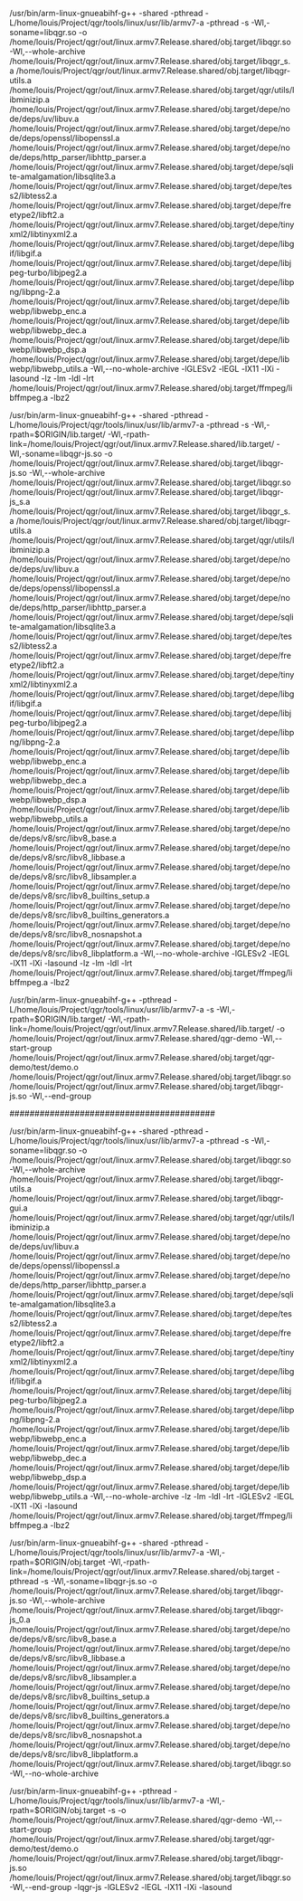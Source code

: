 
/usr/bin/arm-linux-gnueabihf-g++ -shared -pthread -L/home/louis/Project/qgr/tools/linux/usr/lib/armv7-a -pthread -s  -Wl,-soname=libqgr.so -o /home/louis/Project/qgr/out/linux.armv7.Release.shared/obj.target/libqgr.so -Wl,--whole-archive /home/louis/Project/qgr/out/linux.armv7.Release.shared/obj.target/libqgr_s.a /home/louis/Project/qgr/out/linux.armv7.Release.shared/obj.target/libqgr-utils.a /home/louis/Project/qgr/out/linux.armv7.Release.shared/obj.target/qgr/utils/libminizip.a /home/louis/Project/qgr/out/linux.armv7.Release.shared/obj.target/depe/node/deps/uv/libuv.a /home/louis/Project/qgr/out/linux.armv7.Release.shared/obj.target/depe/node/deps/openssl/libopenssl.a /home/louis/Project/qgr/out/linux.armv7.Release.shared/obj.target/depe/node/deps/http_parser/libhttp_parser.a /home/louis/Project/qgr/out/linux.armv7.Release.shared/obj.target/depe/sqlite-amalgamation/libsqlite3.a /home/louis/Project/qgr/out/linux.armv7.Release.shared/obj.target/depe/tess2/libtess2.a /home/louis/Project/qgr/out/linux.armv7.Release.shared/obj.target/depe/freetype2/libft2.a /home/louis/Project/qgr/out/linux.armv7.Release.shared/obj.target/depe/tinyxml2/libtinyxml2.a /home/louis/Project/qgr/out/linux.armv7.Release.shared/obj.target/depe/libgif/libgif.a /home/louis/Project/qgr/out/linux.armv7.Release.shared/obj.target/depe/libjpeg-turbo/libjpeg2.a /home/louis/Project/qgr/out/linux.armv7.Release.shared/obj.target/depe/libpng/libpng-2.a /home/louis/Project/qgr/out/linux.armv7.Release.shared/obj.target/depe/libwebp/libwebp_enc.a /home/louis/Project/qgr/out/linux.armv7.Release.shared/obj.target/depe/libwebp/libwebp_dec.a /home/louis/Project/qgr/out/linux.armv7.Release.shared/obj.target/depe/libwebp/libwebp_dsp.a /home/louis/Project/qgr/out/linux.armv7.Release.shared/obj.target/depe/libwebp/libwebp_utils.a -Wl,--no-whole-archive -lGLESv2 -lEGL -lX11 -lXi -lasound -lz -lm -ldl -lrt /home/louis/Project/qgr/out/linux.armv7.Release.shared/obj.target/ffmpeg/libffmpeg.a -lbz2

/usr/bin/arm-linux-gnueabihf-g++ -shared -pthread -L/home/louis/Project/qgr/tools/linux/usr/lib/armv7-a -pthread -s -Wl,-rpath=\$ORIGIN/lib.target/ -Wl,-rpath-link=\/home/louis/Project/qgr/out/linux.armv7.Release.shared/lib.target/  -Wl,-soname=libqgr-js.so -o /home/louis/Project/qgr/out/linux.armv7.Release.shared/obj.target/libqgr-js.so -Wl,--whole-archive /home/louis/Project/qgr/out/linux.armv7.Release.shared/obj.target/libqgr.so /home/louis/Project/qgr/out/linux.armv7.Release.shared/obj.target/libqgr-js_s.a /home/louis/Project/qgr/out/linux.armv7.Release.shared/obj.target/libqgr_s.a /home/louis/Project/qgr/out/linux.armv7.Release.shared/obj.target/libqgr-utils.a /home/louis/Project/qgr/out/linux.armv7.Release.shared/obj.target/qgr/utils/libminizip.a /home/louis/Project/qgr/out/linux.armv7.Release.shared/obj.target/depe/node/deps/uv/libuv.a /home/louis/Project/qgr/out/linux.armv7.Release.shared/obj.target/depe/node/deps/openssl/libopenssl.a /home/louis/Project/qgr/out/linux.armv7.Release.shared/obj.target/depe/node/deps/http_parser/libhttp_parser.a /home/louis/Project/qgr/out/linux.armv7.Release.shared/obj.target/depe/sqlite-amalgamation/libsqlite3.a /home/louis/Project/qgr/out/linux.armv7.Release.shared/obj.target/depe/tess2/libtess2.a /home/louis/Project/qgr/out/linux.armv7.Release.shared/obj.target/depe/freetype2/libft2.a /home/louis/Project/qgr/out/linux.armv7.Release.shared/obj.target/depe/tinyxml2/libtinyxml2.a /home/louis/Project/qgr/out/linux.armv7.Release.shared/obj.target/depe/libgif/libgif.a /home/louis/Project/qgr/out/linux.armv7.Release.shared/obj.target/depe/libjpeg-turbo/libjpeg2.a /home/louis/Project/qgr/out/linux.armv7.Release.shared/obj.target/depe/libpng/libpng-2.a /home/louis/Project/qgr/out/linux.armv7.Release.shared/obj.target/depe/libwebp/libwebp_enc.a /home/louis/Project/qgr/out/linux.armv7.Release.shared/obj.target/depe/libwebp/libwebp_dec.a /home/louis/Project/qgr/out/linux.armv7.Release.shared/obj.target/depe/libwebp/libwebp_dsp.a /home/louis/Project/qgr/out/linux.armv7.Release.shared/obj.target/depe/libwebp/libwebp_utils.a /home/louis/Project/qgr/out/linux.armv7.Release.shared/obj.target/depe/node/deps/v8/src/libv8_base.a /home/louis/Project/qgr/out/linux.armv7.Release.shared/obj.target/depe/node/deps/v8/src/libv8_libbase.a /home/louis/Project/qgr/out/linux.armv7.Release.shared/obj.target/depe/node/deps/v8/src/libv8_libsampler.a /home/louis/Project/qgr/out/linux.armv7.Release.shared/obj.target/depe/node/deps/v8/src/libv8_builtins_setup.a /home/louis/Project/qgr/out/linux.armv7.Release.shared/obj.target/depe/node/deps/v8/src/libv8_builtins_generators.a /home/louis/Project/qgr/out/linux.armv7.Release.shared/obj.target/depe/node/deps/v8/src/libv8_nosnapshot.a /home/louis/Project/qgr/out/linux.armv7.Release.shared/obj.target/depe/node/deps/v8/src/libv8_libplatform.a -Wl,--no-whole-archive -lGLESv2 -lEGL -lX11 -lXi -lasound -lz -lm -ldl -lrt /home/louis/Project/qgr/out/linux.armv7.Release.shared/obj.target/ffmpeg/libffmpeg.a -lbz2

/usr/bin/arm-linux-gnueabihf-g++ -pthread -L/home/louis/Project/qgr/tools/linux/usr/lib/armv7-a -s -Wl,-rpath=\$ORIGIN/lib.target/ -Wl,-rpath-link=\/home/louis/Project/qgr/out/linux.armv7.Release.shared/lib.target/  -o /home/louis/Project/qgr/out/linux.armv7.Release.shared/qgr-demo -Wl,--start-group /home/louis/Project/qgr/out/linux.armv7.Release.shared/obj.target/qgr-demo/test/demo.o /home/louis/Project/qgr/out/linux.armv7.Release.shared/obj.target/libqgr.so /home/louis/Project/qgr/out/linux.armv7.Release.shared/obj.target/libqgr-js.so -Wl,--end-group 


#########################################


/usr/bin/arm-linux-gnueabihf-g++ -shared -pthread -L/home/louis/Project/qgr/tools/linux/usr/lib/armv7-a -pthread -s  -Wl,-soname=libqgr.so -o /home/louis/Project/qgr/out/linux.armv7.Release.shared/obj.target/libqgr.so -Wl,--whole-archive /home/louis/Project/qgr/out/linux.armv7.Release.shared/obj.target/libqgr-utils.a /home/louis/Project/qgr/out/linux.armv7.Release.shared/obj.target/libqgr-gui.a /home/louis/Project/qgr/out/linux.armv7.Release.shared/obj.target/qgr/utils/libminizip.a /home/louis/Project/qgr/out/linux.armv7.Release.shared/obj.target/depe/node/deps/uv/libuv.a /home/louis/Project/qgr/out/linux.armv7.Release.shared/obj.target/depe/node/deps/openssl/libopenssl.a /home/louis/Project/qgr/out/linux.armv7.Release.shared/obj.target/depe/node/deps/http_parser/libhttp_parser.a /home/louis/Project/qgr/out/linux.armv7.Release.shared/obj.target/depe/sqlite-amalgamation/libsqlite3.a /home/louis/Project/qgr/out/linux.armv7.Release.shared/obj.target/depe/tess2/libtess2.a /home/louis/Project/qgr/out/linux.armv7.Release.shared/obj.target/depe/freetype2/libft2.a /home/louis/Project/qgr/out/linux.armv7.Release.shared/obj.target/depe/tinyxml2/libtinyxml2.a /home/louis/Project/qgr/out/linux.armv7.Release.shared/obj.target/depe/libgif/libgif.a /home/louis/Project/qgr/out/linux.armv7.Release.shared/obj.target/depe/libjpeg-turbo/libjpeg2.a /home/louis/Project/qgr/out/linux.armv7.Release.shared/obj.target/depe/libpng/libpng-2.a /home/louis/Project/qgr/out/linux.armv7.Release.shared/obj.target/depe/libwebp/libwebp_enc.a /home/louis/Project/qgr/out/linux.armv7.Release.shared/obj.target/depe/libwebp/libwebp_dec.a /home/louis/Project/qgr/out/linux.armv7.Release.shared/obj.target/depe/libwebp/libwebp_dsp.a /home/louis/Project/qgr/out/linux.armv7.Release.shared/obj.target/depe/libwebp/libwebp_utils.a -Wl,--no-whole-archive -lz -lm -ldl -lrt -lGLESv2 -lEGL -lX11 -lXi -lasound /home/louis/Project/qgr/out/linux.armv7.Release.shared/obj.target/ffmpeg/libffmpeg.a -lbz2

/usr/bin/arm-linux-gnueabihf-g++ -shared -pthread -L/home/louis/Project/qgr/tools/linux/usr/lib/armv7-a -Wl,-rpath=\$ORIGIN/obj.target -Wl,-rpath-link=\/home/louis/Project/qgr/out/linux.armv7.Release.shared/obj.target -pthread -s -Wl,-soname=libqgr-js.so -o /home/louis/Project/qgr/out/linux.armv7.Release.shared/obj.target/libqgr-js.so -Wl,--whole-archive /home/louis/Project/qgr/out/linux.armv7.Release.shared/obj.target/libqgr-js_0.a /home/louis/Project/qgr/out/linux.armv7.Release.shared/obj.target/depe/node/deps/v8/src/libv8_base.a /home/louis/Project/qgr/out/linux.armv7.Release.shared/obj.target/depe/node/deps/v8/src/libv8_libbase.a /home/louis/Project/qgr/out/linux.armv7.Release.shared/obj.target/depe/node/deps/v8/src/libv8_libsampler.a /home/louis/Project/qgr/out/linux.armv7.Release.shared/obj.target/depe/node/deps/v8/src/libv8_builtins_setup.a /home/louis/Project/qgr/out/linux.armv7.Release.shared/obj.target/depe/node/deps/v8/src/libv8_builtins_generators.a /home/louis/Project/qgr/out/linux.armv7.Release.shared/obj.target/depe/node/deps/v8/src/libv8_nosnapshot.a /home/louis/Project/qgr/out/linux.armv7.Release.shared/obj.target/depe/node/deps/v8/src/libv8_libplatform.a /home/louis/Project/qgr/out/linux.armv7.Release.shared/obj.target/libqgr.so -Wl,--no-whole-archive

/usr/bin/arm-linux-gnueabihf-g++ -pthread -L/home/louis/Project/qgr/tools/linux/usr/lib/armv7-a -Wl,-rpath=\$ORIGIN/obj.target -s -o /home/louis/Project/qgr/out/linux.armv7.Release.shared/qgr-demo -Wl,--start-group /home/louis/Project/qgr/out/linux.armv7.Release.shared/obj.target/qgr-demo/test/demo.o /home/louis/Project/qgr/out/linux.armv7.Release.shared/obj.target/libqgr-js.so /home/louis/Project/qgr/out/linux.armv7.Release.shared/obj.target/libqgr.so -Wl,--end-group -lqgr-js -lGLESv2 -lEGL -lX11 -lXi -lasound
 